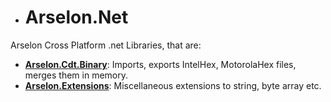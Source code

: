 - # Arselon.Net
Arselon Cross Platform .net Libraries, that are:
- [**Arselon.Cdt.Binary**](src/Arselon.Cdt.Binary/README.md): Imports, exports IntelHex, MotorolaHex files, merges them in memory.
- [**Arselon.Extensions**](src/Arselon.Extensions/README.md): Miscellaneous extensions to string, byte array etc.
